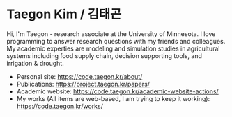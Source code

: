 # Taegon Kim / 김태곤

Hi, I'm Taegon - research associate at the University of Minnesota. I love programming to answer research questions with my friends and colleagues. My academic experties are modeling and simulation studies in agricultural systems including food supply chain, decision supporting tools, and irrigation & drought.

- Personal site: https://code.taegon.kr/about/
- Publications: https://project.taegon.kr/papers/
- Academic website: https://code.taegon.kr/academic-website-actions/
- My works (All items are web-based, I am trying to keep it working): https://code.taegon.kr/works/

<!--
**taegon/taegon** is a ✨ _special_ ✨ repository because its `README.md` (this file) appears on your GitHub profile.

Here are some ideas to get you started:

- 🔭 I’m currently working on ...
- 🌱 I’m currently learning ...
- 👯 I’m looking to collaborate on ...
- 🤔 I’m looking for help with ...
- 💬 Ask me about ...
- 📫 How to reach me: ...
- 😄 Pronouns: ...
- ⚡ Fun fact: ...
-->
